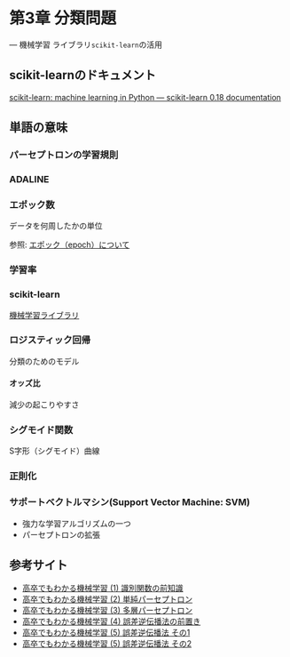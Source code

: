 # 第3章 分類問題 
— 機械学習 ライブラリ`scikit-learn`の活用

## scikit-learnのドキュメント
[scikit-learn: machine learning in Python — scikit-learn 0.18 documentation](http://scikit-learn.org/stable/)

## 単語の意味

### パーセプトロンの学習規則

### ADALINE

### エポック数
データを何周したかの単位

参照: [エポック（epoch）について](http://yutasugii.hatenablog.com/entry/2015/12/16/002617)

### 学習率

### scikit-learn
[機械学習ライブラリ](http://scikit-learn.org/stable/)

### ロジスティック回帰
分類のためのモデル

#### オッズ比
減少の起こりやすさ

### シグモイド関数
S字形（シグモイド）曲線

### 正則化

### サポートベクトルマシン(Support Vector Machine: SVM)
- 強力な学習アルゴリズムの一つ
- パーセプトロンの拡張

### 
### 
### 

## 参考サイト
- [高卒でもわかる機械学習 (1) 識別関数の前知識](http://hokuts.com/2015/11/24/ml1_func/)
- [高卒でもわかる機械学習 (2) 単純パーセプトロン](http://hokuts.com/2015/11/25/ml2_perceptron/)
- [高卒でもわかる機械学習 (3) 多層パーセプトロン](http://hokuts.com/2015/12/04/ml3-mlp/)
- [高卒でもわかる機械学習 (4) 誤差逆伝播法の前置き](http://hokuts.com/2016/05/27/pre-bp/)
- [高卒でもわかる機械学習 (5) 誤差逆伝播法 その1](http://hokuts.com/2016/05/29/bp1/)
- [高卒でもわかる機械学習 (5) 誤差逆伝播法 その2](http://hokuts.com/2016/10/09/bp2/)
